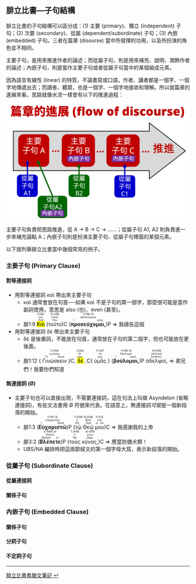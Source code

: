 ## 腓立比書—子句結構

腓立比書的子句結構可以區分成：(1) 主要 (primary)、獨立 (independent) 子句；(2) 次要 (secondary)、從屬 (dependent/subordinate) 子句；(3) 內嵌 (embedded) 子句。三者在篇章 (disourse) 當中所發揮的功用，以及所扮演的角色並不相同。  

主要子句，是用來推進作者的論述；而從屬子句，則是用來補充、說明、潤飾作者的論述；內嵌子句，則是當作主要子句或者從屬子句當中的某個組成元素。  

因為語言有線性 (linear) 的特質，不論書寫或口語，作者、講者都是一個字、一個字地傳遞出去；而讀者、聽眾，也是一個字、一個字地接收和理解。所以就篇章的進展來看，思路就像水流一樣會有以下的推進過程：

![../images/discourse-flow.png](../images/discourse-flow.png)

主要子句負責把思路推進，從 A → B → C → ……；從屬子句 A1, A2 則負責進一步來補充論點 A；內嵌子句則是扮演主要子句、從屬子句裡面的某個元素。

以下就列舉腓立比書當中幾個常見的例子。

### 主要子句 (Primary Clause)
#### 對等連接詞
- 用對等連接詞 καί 帶出來主要子句
	- καί 通常會放在句首──如果 καί 不是子句的第一個字，那麼很可能是當作副詞使用，意思是 also (也)、even (甚至)。
	- <rt>腓1:9</rt> <RUBY><ruby><ruby><mark>Καὶ</mark><rt>And</rt></ruby><rt>καί</rt></ruby><rt>CONJ</rt></RUBY> (<RUBY><ruby><ruby>τοῦτο<rt>this</rt></ruby><rt>οὗτος</rt></ruby><rt>D-ASN</rt></RUBY>)C (<RUBY><ruby><ruby>**προσεύχομαι,**<rt>I pray,</rt></ruby><rt>προσεύχομαι</rt></ruby><rt>V-PNI-1S</rt></RUBY>)P ⇒ 我禱告這個
- 用對等連接詞 δέ 帶出來主要子句
	- δέ 是後置詞，不能放在句首，通常放在子句的第二個字，但也可能放在更後面。
	- <rt>腓1:12</rt> { <RUBY><ruby><ruby>*Γινώσκειν*<rt>To know</rt></ruby><rt>γινώσκω</rt></ruby><rt>V-PAN</rt></RUBY> }C<sub>-</sub> <RUBY><ruby><ruby><mark>δὲ</mark><rt>now</rt></ruby><rt>δέ</rt></ruby><rt>CONJ</rt></RUBY> <sub>-</sub>C{ <RUBY><ruby><ruby>ὑμᾶς<rt>you,</rt></ruby><rt>σύ</rt></ruby><rt>P-2AP</rt></RUBY> } (<RUBY><ruby><ruby>**βούλομαι,**<rt>I want,</rt></ruby><rt>βούλομαι</rt></ruby><rt>V-PNI-1S</rt></RUBY>)P <RUBY><ruby><ruby>ἀδελφοί,<rt>brothers,</rt></ruby><rt>ἀδελφός</rt></ruby><rt>N-VPM</rt></RUBY> ⇒ 弟兄們！我要你們知道

#### 無連接詞 (Ø)
- 主要子句也可以直接出現，不需要連接詞，這在句法上叫做 Asyndeton (省略連接詞)，有些文法書用 Ø 符號來代表。在語意上，無連接詞*可能*是一個新段落的開始。
	- <rt>腓1:3</rt> (<RUBY><ruby><ruby>**Εὐχαριστῶ**<rt>I thank</rt></ruby><rt>εὐχαριστέω</rt></ruby><rt>V-PAI-1S</rt></RUBY>)P (<RUBY><ruby><ruby>τῷ<rt>the</rt></ruby><rt>ὁ</rt></ruby><rt>T-DSM</rt></RUBY> <RUBY><ruby><ruby>Θεῷ<rt>God</rt></ruby><rt>θεός</rt></ruby><rt>N-DSM</rt></RUBY> <RUBY><ruby><ruby>μου<rt>of me</rt></ruby><rt>ἐγώ</rt></ruby><rt>P-1GS</rt></RUBY>)C ⇒ 我感謝我的上帝
	- <rt>腓3:2</rt> (<RUBY><ruby><ruby>**Βλέπετε**<rt>Beware of</rt></ruby><rt>βλέπω</rt></ruby><rt>V-PAM-2P</rt></RUBY>)P (<RUBY><ruby><ruby>τοὺς<rt>the</rt></ruby><rt>ὁ</rt></ruby><rt>T-APM</rt></RUBY> <RUBY><ruby><ruby>κύνας,<rt>dogs;</rt></ruby><rt>κύων</rt></ruby><rt>N-APM</rt></RUBY>)C ⇒ 應當防備犬類！
	- UBS/NA 編排時把這兩節經文的第一個字母大寫，表示新段落的開始。

### 從屬子句 (Subordinate Clause)

#### 從屬連接詞

#### 關係子句


### 內嵌子句 (Embedded Clause)

#### 關係子句

#### 分詞子句

#### 不定詞子句

---
[腓立比書希臘文筆記  ↵](Philippians-Notes.md)